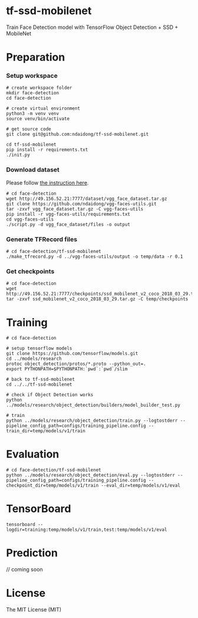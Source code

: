# tf-ssd-mobilenet
Train Face Detection model with TensorFlow Object Detection + SSD + MobileNet


# Preparation

### Setup workspace

```
# create workspace folder
mkdir face-detection
cd face-detection

# create virtual environment
python3 -m venv venv
source venv/bin/activate

# get source code
git clone git@github.com:ndaidong/tf-ssd-mobilenet.git

cd tf-ssd-mobilenet
pip install -r requirements.txt
./init.py

```


### Download dataset


Please follow [the instruction here](https://github.com/ndaidong/vgg-faces-utils#usage).


```
# cd face-detection
wget http://49.156.52.21:7777/dataset/vgg_face_dataset.tar.gz
git clone https://github.com/ndaidong/vgg-faces-utils.git
tar -zxvf vgg_face_dataset.tar.gz -C vgg-faces-utils
pip install -r vgg-faces-utils/requirements.txt
cd vgg-faces-utils
./script.py -d vgg_face_dataset/files -o output
```


### Generate TFRecord files

```
# cd face-detection/tf-ssd-mobilenet
./make_tfrecord.py -d ../vgg-faces-utils/output -o temp/data -r 0.1

```

### Get checkpoints

```
# cd face-detection
wget http://49.156.52.21:7777/checkpoints/ssd_mobilenet_v2_coco_2018_03_29.tar.gz
tar -zxvf ssd_mobilenet_v2_coco_2018_03_29.tar.gz -C temp/checkpoints
```


# Training


```
# cd face-detection

# setup tensorflow models
git clone https://github.com/tensorflow/models.git
cd ../models/research
protoc object_detection/protos/*.proto --python_out=.
export PYTHONPATH=$PYTHONPATH:`pwd`:`pwd`/slim

# back to tf-ssd-mobilenet
cd ../../tf-ssd-mobilenet

# check if Object Detection works
python ../models/research/object_detection/builders/model_builder_test.py

# train
python ../models/research/object_detection/train.py --logtostderr --pipeline_config_path=configs/training_pipeline.config --train_dir=temp/models/v1/train
```

# Evaluation


```
# cd face-detection/tf-ssd-mobilenet
python ../models/research/object_detection/eval.py --logtostderr --pipeline_config_path=configs/training_pipeline.config --checkpoint_dir=temp/models/v1/train --eval_dir=temp/models/v1/eval

```


# TensorBoard

```
tensorboard --logdir=training:temp/models/v1/train,test:temp/models/v1/eval
```

# Prediction


// coming soon


# License

The MIT License (MIT)

